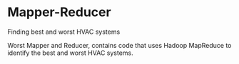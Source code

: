 # Mapper-Reducer
Finding best and worst HVAC systems 

Worst Mapper and Reducer, contains code that uses Hadoop MapReduce to identify the best and worst HVAC systems.
